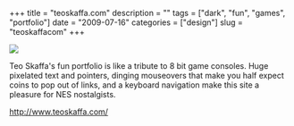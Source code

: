 +++
title = "teoskaffa.com"
description = ""
tags = ["dark", "fun", "games", "portfolio"]
date = "2009-07-16"
categories = ["design"]
slug = "teoskaffacom"
+++


 

  <div id="screens-thumbs" class="clearfix">
    <div class="txt-center" id="design-submission"><a href="http://www.teoskaffa.com/"><img id='bluga-thumbnail-1829' class='bluga-thumbnail large' src='http://media.konigi.com/bluga/
wt4a5f3c76e4d42.jpg'/></a></div>  
  </div>   
<p>Teo Skaffa's fun portfolio is like a tribute to 8 bit game consoles. Huge pixelated text and pointers, dinging mouseovers that  make you half expect coins to pop out of links, and a keyboard navigation make this site a pleasure for NES nostalgists.</p>
<p><a href="http://www.teoskaffa.com/">http://www.teoskaffa.com/</a></p>




